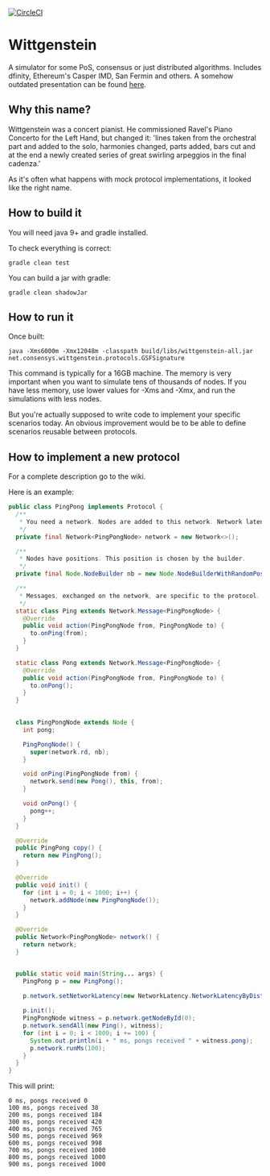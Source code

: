 [![CircleCI](https://circleci.com/gh/ConsenSys/wittgenstein.svg?style=svg&circle-token=586dc7b883ee5381aa17247b8f058157e166b307)](https://circleci.com/gh/ConsenSys/wittgenstein)

# Wittgenstein
A simulator for some PoS, consensus or just distributed algorithms. Includes dfinity, Ethereum's Casper IMD, San Fermin and others. A somehow outdated presentation can be found [here](https://docs.google.com/presentation/d/1NQAm_zciVToOD3LpauKPxpkQ96WNh_3UMPMA483bHgM/edit?usp=sharing).


## Why this name?
Wittgenstein was a concert pianist. He commissioned Ravel's Piano Concerto for the Left Hand, but changed it:
 'lines taken from the orchestral part and added to the solo, harmonies changed, parts added, bars cut and
  at the end a newly created series of great swirling arpeggios in the final cadenza.'

As it's often what happens with mock protocol implementations, it looked like the right name.


## How to build it
You will need java 9+ and gradle installed.

To check everything is correct:
```
gradle clean test
```
You can build a jar with gradle:
```
gradle clean shadowJar
```
## How to run it
Once built:
```
java -Xms6000m -Xmx12048m -classpath build/libs/wittgenstein-all.jar net.consensys.wittgenstein.protocols.GSFSignature
```

This command is typically for a 16GB machine. The memory is very important when you want to simulate tens of thousands of nodes. If you have less memory, use lower values for -Xms and -Xmx, and run the simulations with less nodes.

But you're actually supposed to write code to implement your specific scenarios today. An obvious improvement
 would be to be able to define scenarios reusable between protocols.

## How to implement a new protocol

For a complete description go to the wiki.

Here is an example:
```java
public class PingPong implements Protocol {
  /**
   * You need a network. Nodes are added to this network. Network latency can be set later.
   */
  private final Network<PingPongNode> network = new Network<>();

  /**
   * Nodes have positions. This position is chosen by the builder.
   */
  private final Node.NodeBuilder nb = new Node.NodeBuilderWithRandomPosition();

  /**
   * Messages, exchanged on the network, are specific to the protocol.
   */
  static class Ping extends Network.Message<PingPongNode> {
    @Override
    public void action(PingPongNode from, PingPongNode to) {
      to.onPing(from);
    }
  }

  static class Pong extends Network.Message<PingPongNode> {
    @Override
    public void action(PingPongNode from, PingPongNode to) {
      to.onPong();
    }
  }

 
  class PingPongNode extends Node {
    int pong;

    PingPongNode() {
      super(network.rd, nb);
    }

    void onPing(PingPongNode from) {
      network.send(new Pong(), this, from);
    }

    void onPong() {
      pong++;
    }
  }

  @Override
  public PingPong copy() {
    return new PingPong();
  }

  @Override
  public void init() {
    for (int i = 0; i < 1000; i++) {
      network.addNode(new PingPongNode());
    }
  }

  @Override
  public Network<PingPongNode> network() {
    return network;
  }


  public static void main(String... args) {
    PingPong p = new PingPong();
    
    p.network.setNetworkLatency(new NetworkLatency.NetworkLatencyByDistance());

    p.init();
    PingPongNode witness = p.network.getNodeById(0);
    p.network.sendAll(new Ping(), witness);
    for (int i = 0; i < 1000; i += 100) {
      System.out.println(i + " ms, pongs received " + witness.pong);
      p.network.runMs(100);
    }
  }
}
```
This will print:
```
0 ms, pongs received 0
100 ms, pongs received 38
200 ms, pongs received 184
300 ms, pongs received 420
400 ms, pongs received 765
500 ms, pongs received 969
600 ms, pongs received 998
700 ms, pongs received 1000
800 ms, pongs received 1000
900 ms, pongs received 1000
```
